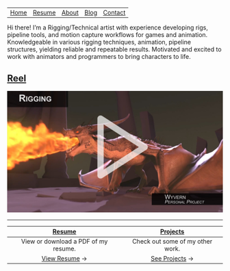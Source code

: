 |                  |                     |                   |                 |                       |
|:---------------- |:------------------- |:----------------- |:--------------- |:--------------------- |
| [Home](index.md) | [Resume](resume.md) | [About](about.md) | [Blog](blog.md) | [Contact](contact.md) |

Hi there! I’m a Rigging/Technical artist with experience developing rigs, pipeline tools, and motion capture workflows for games and animation. Knowledgeable in various rigging techniques, animation, pipeline structures, yielding reliable and repeatable results. Motivated and excited to work with animators and programmers to bring characters to life.

## <a href="https://vimeo.com/319548283" target="_blank">Reel</a>

<a href="https://vimeo.com/319548283" target="_blank">![Lucas Brown - Rigging / Technical Artist on Vimeo](images/thumb.jpg)</a>

---

| [Resume](resume.md)                                   | [Projects](pojects.md)                                   |
|:-----------------------------------------------------:|:--------------------------------------------------------:|
| View or download a PDF of my resume.                  | Check out some of my other work.                         |
| <a href="resume.md" target="_blank">View Resume</a> → | <a href="projects.md" target="_blank">See Projects</a> → |
